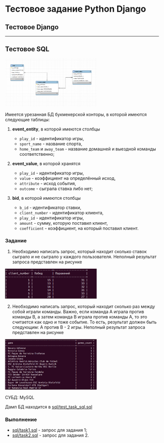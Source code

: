 # Тестовое задание Python Django

## Тестовое Django

---

## Тестовое SQL

<img src="sql/diagram.png" align="centre" width="300">

Имеется урезанная БД букмекерской конторы, в которой имеются следующие таблицы:

1) **event_entity**,  в которой имеются  столбцы 
	- `play_id` - идентификатор игры, 
	- `sport_name` - название спорта, 
	- `home_team` и `away_team` - название домашней и выездной команды соответственно;

2) **event_value**, в которой хранятся 
	- `play_id` - идентификатор игры, 
	- `value` - коэффициент на определённый исход, 
	- `attribute` - исход события, 
	- `outcome` - сыграла ставка либо нет;

3) **bid**, в которой имеются столбцы 
	- `b_id` - идентификатор ставки, 
	- `client_number` - идентификатор клиента, 
	- `play_id` - идентификатор игры, 
	- `amount` - сумму, которую поставил клиент, 
	- `coefficient` - коэффициент, на который поставил клиент.

### Задание

1. Необходимо написать запрос, который находит  сколько ставок сыграло и не сыграло у каждого пользователя. Неполный результат запроса представлен на рисунке
<img src="sql/result_1.png" align="centre" width="300">

2. Необходимо написать запрос, который находит сколько раз между собой играли команды. Важно, если команда А играла против команды В, а затем команда В играла против команды А, то это считается как одно и тоже событие. То есть, результат должен быть следующим: А против В - 2 игры.  Неполный результат запроса представлен на рисунке
<img src="sql/result_2.png" align="centre" width="300">

СУБД: MySQL
	
Дамп БД находится в [sql/test_task_sql.sql](sql/test_task_sql.sql)

### Выполнение

- [sql/task1.sql](sql/task1.sql) - запрос для задания 1;
- [sql/task2.sql](sql/task2.sql) - запрос для задания 2.